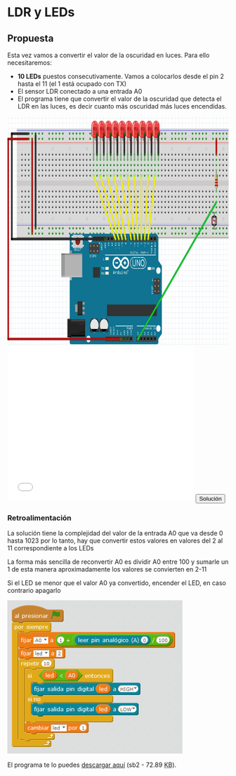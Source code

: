 
# LDR y LEDs

## Propuesta

Esta vez vamos a convertir el valor de la oscuridad en luces. Para ello necesitaremos:

- **10 LEDs** puestos consecutivamente. Vamos a colocarlos desde el pin 2 hasta el 11 (el 1 está ocupado con TX)
- El sensor LDR conectado a una entrada A0
- El programa tiene que convertir el valor de la oscuridad que detecta el LDR en las luces, es decir cuanto más oscuridad más luces encendidas.

<img src="img/cto-ldr-luces2.png" width="775" height="520" />

<iframe width="425" height="350" src="//www.youtube.com/embed/78hqYoimEV4" frameborder="0"></iframe>

<script type="text/javascript">var feedback9_93text = "Solución";</script><input type="button" name="toggle-feedback-9_93" value="Solución" class="feedbackbutton" onclick="$exe.toggleFeedback(this,false);return false" />

### Retroalimentación

La solución tiene la complejidad del valor de la entrada A0 que va desde 0 hasta 1023 por lo tanto, hay que convertir estos valores en valores del 2 al 11 correspondiente a los LEDs

La forma más sencilla de reconvertir A0 es dividir A0 entre 100 y sumarle un 1 de esta manera aproximadamente los valores se convierten en 2-11

Si el LED se menor que el valor A0 ya convertido, encender el LED, en caso contrario apagarlo

<img src="img/ldr-leds.png" width="399" height="348" />

El programa te lo puedes [descargar aquí](ldr-luces.sb2) (sb2 - 72.89 <abbr lang="en" title="KiloBytes">KB</abbr>).

